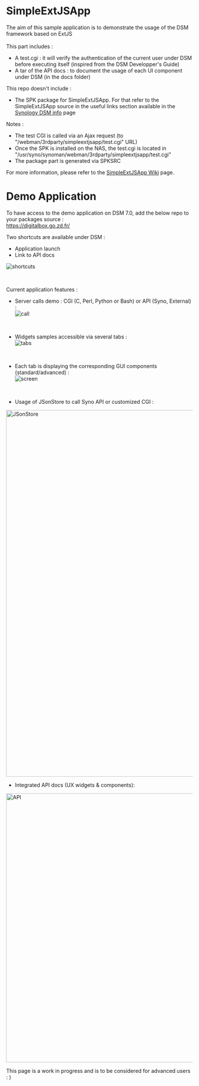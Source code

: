 # SimpleExtJSApp
The aim of this sample application is to demonstrate the usage of the DSM framework based on ExtJS<br><br>
This part includes :
- A test.cgi : it will verify the authentication of the current user under DSM before executing itself (inspired from the DSM Developper's Guide)
- A tar of the API docs : to document the usage of each UI component under DSM (in the docs folder)

This repo doesn't include :
- The SPK package for SimpleExtJSApp. For that refer to the SimpleExtJSApp source in the useful links section available in the [Synology DSM info](https://github.com/DigitalBox98/SimpleExtJSApp/wiki/Synology-DSM-info) page 

Notes : 
- The test CGI is called via an Ajax request (to "/webman/3rdparty/simpleextjsapp/test.cgi" URL) <br>
- Once the SPK is installed on the NAS, the test.cgi is located in "/usr/syno/synoman/webman/3rdparty/simpleextjsapp/test.cgi"
- The package part is generated via SPKSRC

For more information, please refer to the [SimpleExtJSApp Wiki](https://github.com/DigitalBox98/SimpleExtJSApp/wiki) page.

# Demo Application

To have access to the demo application on DSM 7.0, add the below repo to your packages source : <br>
https://digitalbox.go.zd.fr/

Two shortcuts are available under DSM :
- Application launch
- Link to API docs

![shortcuts](https://user-images.githubusercontent.com/57635141/117481775-be0bce80-af63-11eb-927a-49bf98d08dd4.png)

<br>

Current application features : 

- Server calls demo : CGI (C, Perl, Python or Bash) or API (Syno, External) : <br>
![call](https://user-images.githubusercontent.com/57635141/117197233-dce55600-ade7-11eb-949b-0dd2eeba4b8f.png)
<br>

- Widgets samples accessible via several tabs : <br>
![tabs](https://user-images.githubusercontent.com/57635141/117197034-93950680-ade7-11eb-8e2b-ccc85ddcc47d.png)
<br>

- Each tab is displaying the corresponding GUI components (standard/advanced) : <br>
![screen](https://user-images.githubusercontent.com/57635141/117197587-48c7be80-ade8-11eb-8fbe-5da66a46c14f.png)
<br>

- Usage of JSonStore to call Syno API or customized CGI : <br>
<img width="986" alt="JSonStore" src="https://github.com/DigitalBox98/SimpleExtJSApp/assets/57635141/2d97f30a-5bbe-4b6d-817c-ac42489ea226">
<br>

- Integrated API docs (UX widgets & components): <br>
<img width="724" alt="API" src="https://user-images.githubusercontent.com/57635141/117019518-c19a1e00-acf5-11eb-87a7-b0559fe10ee9.png">
<br>

This page is a work in progress and is to be considered for advanced users : ) <br>



